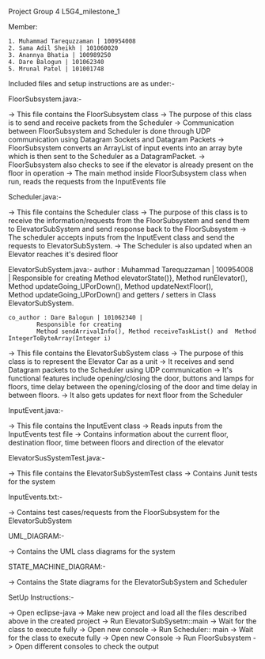Project Group 4
L5G4_milestone_1


Member: 

	1. Muhammad Tarequzzaman | 100954008 
	2. Sama Adil Sheikh | 101060020
	3. Anannya Bhatia | 100989250
	4. Dare Balogun | 101062340
	5. Mrunal Patel | 101001748


Included files and setup instructions are as under:-

FloorSubsystem.java:-

-> This file contains the FloorSubsystem class
-> The purpose of this class is to send and receive packets from the Scheduler
-> Communication between FloorSubsystem and Scheduler is done through UDP communication using Datagram Sockets and Datagram Packets
-> FloorSubsystem converts an ArrayList of input events into an array byte which is then sent to the Scheduler as a DatagramPacket. 
-> FloorSubsystem also checks to see if the elevator is already present on the floor in operation
-> The main method inside FloorSubsystem class when run, reads the requests from the InputEvents file

Scheduler.java:-

-> This file contains the Scheduler class
-> The purpose of this class is to receive the information/requests from the FloorSubsystem and send them to ElevatorSubSystem
   and send response back to the FloorSubsystem
-> The scheduler accepts inputs from the InputEvent class and send the requests to ElevatorSubSystem. 
-> The Scheduler is also updated when an Elevator reaches it's desired floor

ElevatorSubSystem.java:-
	author : Muhammad Tarequzzaman | 100954008 |
			Responsible for creating Method elevatorState()}, Method runElevator(),
 			Method updateGoing_UPorDown(),  Method updateNextFloor(),  
 			Method updateGoing_UPorDown() and getters / setters in  Class ElevatorSubSystem. 
 
 	co_author : Dare Balogun | 101062340 | 
 			Responsible for creating
			Method sendArrivalInfo(), Method receiveTaskList() and  Method IntegerToByteArray(Integer i)

-> This file contains the ElevatorSubSystem class
-> The purpose of this class is to represent the Elevator Car as a unit
-> It receives and send Datagram packets to the Scheduler using UDP communication
-> It's functional features include opening/closing the door, buttons and lamps for floors, 
   time delay between the opening/closing of the door and time delay in between floors.
-> It also gets updates for next floor from the Scheduler

InputEvent.java:-

-> This file contains the InputEvent class
-> Reads inputs from the InputEvents test file
-> Contains information about the current floor, destination floor, time between floors and direction of the elevator

ElevatorSusSystemTest.java:-

-> This file contains the ElevatorSubSystemTest class 
-> Contains Junit tests for the system

InputEvents.txt:-

-> Contains test cases/requests from the FloorSubsystem for the ElevatorSubSystem 

UML_DIAGRAM:-

-> Contains the UML class diagrams for the system

STATE_MACHINE_DIAGRAM:-

-> Contains the State diagrams for the ElevatorSubSystem and Scheduler

SetUp Instructions:-

-> Open eclipse-java
-> Make new project and load all the files described above in the created project
-> Run ElevatorSubSysetm::main
-> Wait for the class to execute fully
-> Open new console
-> Run Scheduler:: main
-> Wait for the class to execute fully
-> Open new Console
-> Run FloorSubsystem
-> Open different consoles to check the output


































	
